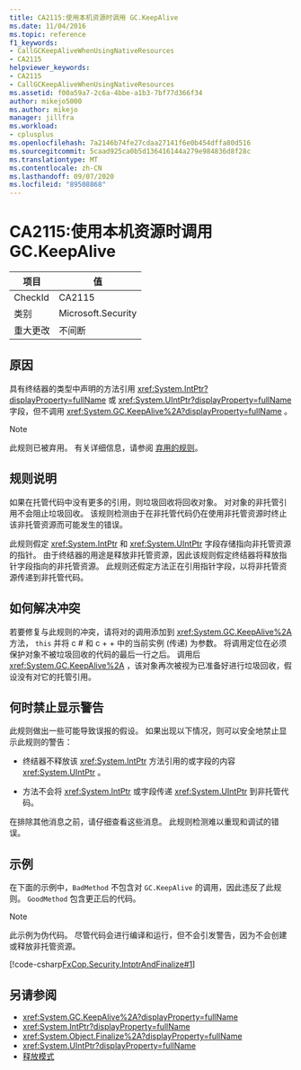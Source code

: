 ```yaml
---
title: CA2115:使用本机资源时调用 GC.KeepAlive
ms.date: 11/04/2016
ms.topic: reference
f1_keywords:
- CallGCKeepAliveWhenUsingNativeResources
- CA2115
helpviewer_keywords:
- CA2115
- CallGCKeepAliveWhenUsingNativeResources
ms.assetid: f00a59a7-2c6a-4bbe-a1b3-7bf77d366f34
author: mikejo5000
ms.author: mikejo
manager: jillfra
ms.workload:
- cplusplus
ms.openlocfilehash: 7a2146b74fe27cdaa27141f6e0b454dffa80d516
ms.sourcegitcommit: 5caad925ca0b5d136416144a279e984836d8f28c
ms.translationtype: MT
ms.contentlocale: zh-CN
ms.lasthandoff: 09/07/2020
ms.locfileid: "89508868"
---
```

# <a name="ca2115-call-gckeepalive-when-using-native-resources"></a>CA2115:使用本机资源时调用 GC.KeepAlive

|项目|值|
|-|-|
|CheckId|CA2115|
|类别|Microsoft.Security|
|重大更改|不间断|

## <a name="cause"></a>原因
具有终结器的类型中声明的方法引用 <xref:System.IntPtr?displayProperty=fullName> 或 <xref:System.UIntPtr?displayProperty=fullName> 字段，但不调用 <xref:System.GC.KeepAlive%2A?displayProperty=fullName> 。

> [!NOTE]
> 此规则已被弃用。 有关详细信息，请参阅 [弃用的规则](fxcop-unported-deprecated-rules.md)。

## <a name="rule-description"></a>规则说明

如果在托管代码中没有更多的引用，则垃圾回收将回收对象。 对对象的非托管引用不会阻止垃圾回收。 该规则检测由于在非托管代码仍在使用非托管资源时终止该非托管资源而可能发生的错误。

此规则假定 <xref:System.IntPtr> 和 <xref:System.UIntPtr> 字段存储指向非托管资源的指针。 由于终结器的用途是释放非托管资源，因此该规则假定终结器将释放指针字段指向的非托管资源。 此规则还假定方法正在引用指针字段，以将非托管资源传递到非托管代码。

## <a name="how-to-fix-violations"></a>如何解决冲突

若要修复与此规则的冲突，请将对的调用添加到 <xref:System.GC.KeepAlive%2A> 方法， `this` 并将 c # 和 c + + 中的当前实例 (传递) 为参数。 将调用定位在必须保护对象不被垃圾回收的代码的最后一行之后。 调用后 <xref:System.GC.KeepAlive%2A> ，该对象再次被视为已准备好进行垃圾回收，假设没有对它的托管引用。

## <a name="when-to-suppress-warnings"></a>何时禁止显示警告

此规则做出一些可能导致误报的假设。 如果出现以下情况，则可以安全地禁止显示此规则的警告：

- 终结器不释放该 <xref:System.IntPtr> 方法引用的或字段的内容 <xref:System.UIntPtr> 。

- 方法不会将 <xref:System.IntPtr> 或字段传递 <xref:System.UIntPtr> 到非托管代码。

在排除其他消息之前，请仔细查看这些消息。 此规则检测难以重现和调试的错误。

## <a name="example"></a>示例

在下面的示例中，`BadMethod` 不包含对 `GC.KeepAlive` 的调用，因此违反了此规则。 `GoodMethod` 包含更正后的代码。

> [!NOTE]
> 此示例为伪代码。 尽管代码会进行编译和运行，但不会引发警告，因为不会创建或释放非托管资源。

[!code-csharp[FxCop.Security.IntptrAndFinalize#1](../code-quality/codesnippet/CSharp/ca2115-call-gc-keepalive-when-using-native-resources_1.cs)]

## <a name="see-also"></a>另请参阅

- <xref:System.GC.KeepAlive%2A?displayProperty=fullName>
- <xref:System.IntPtr?displayProperty=fullName>
- <xref:System.Object.Finalize%2A?displayProperty=fullName>
- <xref:System.UIntPtr?displayProperty=fullName>
- [释放模式](/dotnet/standard/design-guidelines/dispose-pattern)
